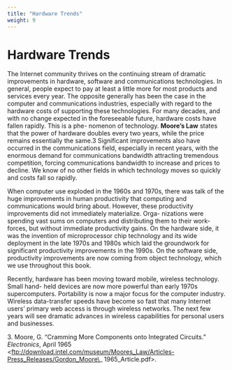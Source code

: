 ```yaml
---
title: "Hardware Trends"
weight: 9
---
```


# Hardware Trends

The Internet community thrives on the continuing stream of dramatic improvements in hardware, software and communications technologies. In general, people expect to pay at least a little more for most products and services every year. The opposite generally has been the case in the computer and communications industries, especially with regard to the hardware costs of supporting these technologies. For many decades, and with no change expected in the foreseeable future, hardware costs have fallen rapidly. This is a phe- nomenon of technology. **Moore’s Law** states that the power of hardware doubles every two years, while the price remains essentially the same.3 Significant improvements also have occurred in the communications field, especially in recent years, with the enormous demand for communications bandwidth attracting tremendous competition, forcing communications bandwidth to increase and prices to decline. We know of no other fields in which technology moves so quickly and costs fall so rapidly.

When computer use exploded in the 1960s and 1970s, there was talk of the huge improvements in human productivity that computing and communications would bring about. However, these productivity improvements did not immediately materialize. Orga- nizations were spending vast sums on computers and distributing them to their work- forces, but without immediate productivity gains. On the hardware side, it was the invention of microprocessor chip technology and its wide deployment in the late 1970s and 1980s which laid the groundwork for significant productivity improvements in the 1990s. On the software side, productivity improvements are now coming from object technology, which we use throughout this book.

Recently, hardware has been moving toward mobile, wireless technology. Small hand- held devices are now more powerful than early 1970s supercomputers. Portability is now a major focus for the computer industry. Wireless data-transfer speeds have become so fast that many Internet users’ primary web access is through wireless networks. The next few years will see dramatic advances in wireless capabilities for personal users and businesses.

3\. Moore, G. “Cramming More Components onto Integrated Circuits.” _Electronics_, April 1965 <ftp://download.intel.com/museum/Moores_Law/Articles-Press_Releases/Gordon_Moore\_ 1965_Article.pdf>.